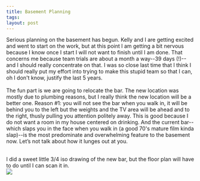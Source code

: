 ```yaml
---
title: Basement Planning
tags: 
layout: post
---
```

<p>Serious planning on the basement has begun. Kelly and I are getting excited and went to start on the work, but at this point I am getting a bit nervous because I know once I start I will not want to finish until I am done.  That concerns me because team trials are about a month a way--39 days (!)--and I should really concentrate on that.  I was so close last time that I think I should really put my effort into trying to make this stupid team so that I can, oh I don't know, justify the last 5 years.  <br /><br />The fun part is we are going to relocate the bar.  The new location was mostly due to plumbing reasons, but I really think the new location will be a better one.  Reason #1: you will not see the bar when you walk in, it will be behind you to the left but the weights and the TV area will be ahead and to the right, thusly pulling you attention politely away.  This is good because I do not want a room in my house centered on drinking.  And the current bar--which slaps you in the face when you walk in (a good 70's mature film kinda slap)--is the most predominate and overwhelming feature to the basement now. Let’s not talk about how it lunges out at you.  <br /></p><br />I did a sweet little 3/4 iso drawing of the new bar, but the floor plan will have to do until I can scan it in.<br /><img src="http://fuzzymonk.com/photos/blog/image/595/basementlayout-791871.gif" align="left" />
